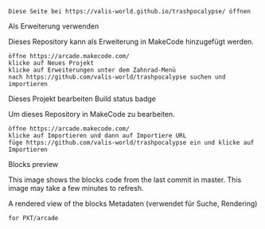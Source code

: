 

    Diese Seite bei https://valis-world.github.io/trashpocalypse/ öffnen

Als Erweiterung verwenden

Dieses Repository kann als Erweiterung in MakeCode hinzugefügt werden.

    öffne https://arcade.makecode.com/
    klicke auf Neues Projekt
    klicke auf Erweiterungen unter dem Zahnrad-Menü
    nach https://github.com/valis-world/trashpocalypse suchen und importieren

Dieses Projekt bearbeiten Build status badge

Um dieses Repository in MakeCode zu bearbeiten.

    öffne https://arcade.makecode.com/
    klicke auf Importieren und dann auf Importiere URL
    füge https://github.com/valis-world/trashpocalypse ein und klicke auf Importieren

Blocks preview

This image shows the blocks code from the last commit in master. This image may take a few minutes to refresh.

A rendered view of the blocks
Metadaten (verwendet für Suche, Rendering)

    for PXT/arcade

<script src="https://makecode.com/gh-pages-embed.js"></script><script>makeCodeRender("{{ site.makecode.home_url }}", "{{ site.github.owner_name }}/{{ site.github.repository_name }}");</script> 
